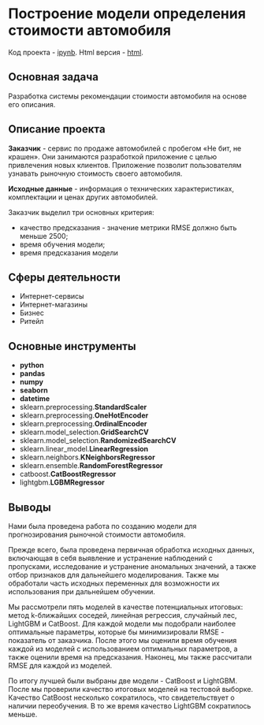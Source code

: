 # Построение модели определения стоимости автомобиля
Код проекта - [ipynb][1]. Html версия - [html][2].

[1]: https://github.com/ElizavetaKondratenko/yandex-praktikum-ds-projects/blob/main/11-%D0%BF%D0%BE%D1%81%D1%82%D1%80%D0%BE%D0%B5%D0%BD%D0%B8%D0%B5-%D0%BC%D0%BE%D0%B4%D0%B5%D0%BB%D0%B8-%D0%BE%D0%BF%D1%80%D0%B5%D0%B4%D0%B5%D0%BB%D0%B5%D0%BD%D0%B8%D1%8F-%D1%81%D1%82%D0%BE%D0%B8%D0%BC%D0%BE%D1%81%D1%82%D0%B8-%D0%B0%D0%B2%D1%82%D0%BE%D0%BC%D0%BE%D0%B1%D0%B8%D0%BB%D1%8F/P11-car-price-prediction.ipynb
[2]: https://github.com/ElizavetaKondratenko/yandex-praktikum-ds-projects/blob/main/11-%D0%BF%D0%BE%D1%81%D1%82%D1%80%D0%BE%D0%B5%D0%BD%D0%B8%D0%B5-%D0%BC%D0%BE%D0%B4%D0%B5%D0%BB%D0%B8-%D0%BE%D0%BF%D1%80%D0%B5%D0%B4%D0%B5%D0%BB%D0%B5%D0%BD%D0%B8%D1%8F-%D1%81%D1%82%D0%BE%D0%B8%D0%BC%D0%BE%D1%81%D1%82%D0%B8-%D0%B0%D0%B2%D1%82%D0%BE%D0%BC%D0%BE%D0%B1%D0%B8%D0%BB%D1%8F/P11-car-price-prediction.html

## Основная задача

Разработка системы рекомендации стоимости автомобиля на основе его описания. 

## Описание проекта

**Заказчик** - сервис по продаже автомобилей с пробегом «Не бит, не крашен». Они занимаются разработкой приложение с целью привлечения новых клиентов. Приложение позволит пользователям узнавать рыночную стоимость своего автомобиля.

**Исходные данные** - информация о технических характеристиках, комплектации и ценах других автомобилей.

Заказчик выделил три основных критерия:
* качество предсказания - значение метрики RMSE должно быть меньше 2500;
* время обучения модели;
* время предсказания модели

## Сферы деятельности

* Интернет-сервисы
* Интернет-магазины
* Бизнес
* Ритейл

## Основные инструменты

- **python**
- **pandas**
- **numpy**
- **seaborn**
- **datetime**
- sklearn.preprocessing.**StandardScaler**
- sklearn.preprocessing.**OneHotEncoder**
- sklearn.preprocessing.**OrdinalEncoder**
- sklearn.model_selection.**GridSearchCV**
- sklearn.model_selection.**RandomizedSearchCV**
- sklearn.linear_model.**LinearRegression**
- sklearn.neighbors.**KNeighborsRegressor**
- sklearn.ensemble.**RandomForestRegressor**
- catboost.**CatBoostRegressor**
- lightgbm.**LGBMRegressor**

## Выводы

Нами была проведена работа по созданию модели для прогнозирования рыночной стоимости автомобиля.

Прежде всего, была проведена первичная обработка исходных данных, включающая в себя выявление и устранение наблюдений с пропусками, исследование и устранение аномальных значений, а также отбор признаков для дальнейшего моделирования. Также мы обработали часть исходных переменных для возможности их использования при дальнейшем обучении.

Мы рассмотрели пять моделей в качестве потенциальных итоговых: метод k-ближайших соседей, линейная регрессия, случайный лес, LightGBM и CatBoost. Для каждой модели мы подобрали наиболее оптимальные параметры, которые бы минимизировали RMSE - показатель от заказчика. После этого мы оценили время обучения каждой из моделей с использованием оптимальных параметров, а также оценили время на предсказания. Наконец, мы также рассчитали RMSE для каждой из моделей.

По итогу лучшей были выбраны две модели - CatBoost и LightGBM. После мы проверили качество итоговых моделей на тестовой выборке. Качество CatBoost несколько сократилось, что свидетельствует о наличии переобучения. В то же время качество LightGBM сократилось меньше.
